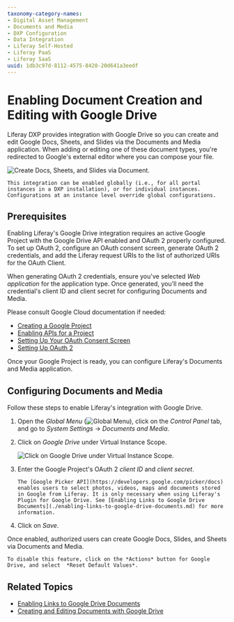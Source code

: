 ```yaml
---
taxonomy-category-names:
- Digital Asset Management
- Documents and Media
- DXP Configuration
- Data Integration
- Liferay Self-Hosted
- Liferay PaaS
- Liferay SaaS
uuid: 1db3c97d-8112-4575-8420-20d641a3eedf
---
```

# Enabling Document Creation and Editing with Google Drive

Liferay DXP provides integration with Google Drive so you can create and edit Google Docs, Sheets, and Slides via the Documents and Media application. When adding or editing one of these document types, you're redirected to Google's external editor where you can compose your file.

![Create Docs, Sheets, and Slides via Document.](./enabling-document-creation-and-editing-with-google-drive/images/01.png)

```{note}
This integration can be enabled globally (i.e., for all portal instances in a DXP installation), or for individual instances. Configurations at an instance level override global configurations.
```

## Prerequisites

Enabling Liferay's Google Drive integration requires an active Google Project with the Google Drive API enabled and OAuth 2 properly configured. To set up OAuth 2, configure an OAuth consent screen, generate OAuth 2 credentials, and add the Liferay request URIs to the list of authorized URIs for the OAuth Client.

When generating OAuth 2 credentials, ensure you've selected *Web application* for the application type. Once generated, you'll need the credential's client ID and client secret for configuring Documents and Media.

Please consult Google Cloud documentation if needed:

* [Creating a Google Project](https://support.google.com/googleapi/answer/6251787?hl=en&ref_topic=7014522)
* [Enabling APIs for a Project](https://support.google.com/googleapi/answer/6158841)
* [Setting Up Your OAuth Consent Screen](https://support.google.com/cloud/answer/10311615?hl=en)
* [Setting Up OAuth 2](https://support.google.com/cloud/answer/6158849)

Once your Google Project is ready, you can configure Liferay's Documents and Media application.

## Configuring Documents and Media

Follow these steps to enable Liferay's integration with Google Drive.

1. Open the *Global Menu* (![Global Menu](../../../../images/icon-applications-menu.png)), click on the *Control Panel* tab, and go to *System Settings* &rarr; *Documents and Media*.

1. Click on *Google Drive* under Virtual Instance Scope.

    ![Click on Google Drive under Virtual Instance Scope.](./enabling-document-creation-and-editing-with-google-drive/images/02.png)

1. Enter the Google Project's OAuth 2 *client ID* and *client secret*.

   ```{note}
   The [Google Picker API](https://developers.google.com/picker/docs) enables users to select photos, videos, maps and documents stored in Google from Liferay. It is only necessary when using Liferay's Plugin for Google Drive. See [Enabling Links to Google Drive Documents](./enabling-links-to-google-drive-documents.md) for more information.
   ```

1. Click on *Save*.

Once enabled, authorized users can create Google Docs, Slides, and Sheets via Documents and Media.

```{note}
To disable this feature, click on the *Actions* button for Google Drive, and select  *Reset Default Values*.
```

## Related Topics

* [Enabling Links to Google Drive Documents](./enabling-links-to-google-drive-documents.md)
* [Creating and Editing Documents with Google Drive](../../uploading-and-managing/creating-documents/creating-and-editing-documents-with-google-drive.md)
